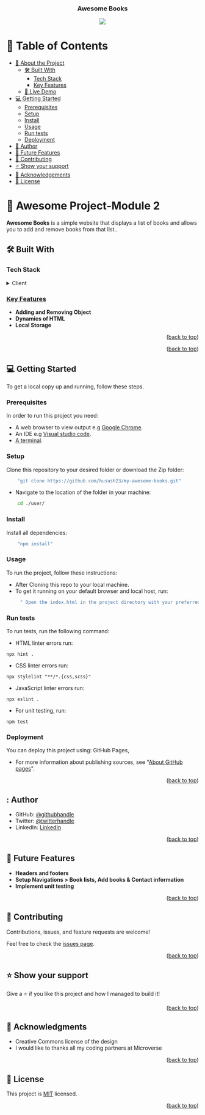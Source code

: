 <a name="readme-top"></a>

<div align="center">
  <h3><b>Awesome Books</b></h3>
  <img src='./display.png'>  <!-- rafio, you can update this image after you make it better looking> -->
</div>

# :green_book: Table of Contents

- [:book: About the Project](#about-project)
  - [🛠 Built With](#built-with)
    - [Tech Stack](#tech-stack)
    - [Key Features](#key-features)
  - [:rocket: Live Demo](#live-demo)
- [:computer: Getting Started](#getting-started)
  - [Prerequisites](#prerequisites)
  - [Setup](#setup)
  - [Install](#install)
  - [Usage](#usage)
  - [Run tests](#run-tests)
  - [Deployment](#deployment)
- [:bust_in_silhouette: Author](#author)
- [:telescope: Future Features](#future-features)
- [:handshake: Contributing](#contributing)
- [:star:️ Show your support](#support)
- [:pray: Acknowledgements](#acknowledgements)
- [:memo: License](#license)

# :book: Awesome Project-Module 2 <a name="about-project"></a>

**Awesome Books** is a simple website that displays a list of books and allows you to add and remove books from that list..

## 🛠 Built With <a name="built-with"></a>

### Tech Stack <a name="tech-stack"></a>

<details>
  <summary>Client</summary>
  <ul>
    <li><a href="https://developer.mozilla.org/en-US/docs/Web/HTML">HTML</a></li>
    <li><a href="https://developer.mozilla.org/en-US/docs/Web/CSS">CSS</a></li>
    <li><a href="https://mozilla.github.io/addons-linter/">Linters</a></li>
    <li><a href="https://css-tricks.com/snippets/css/a-guide-to-flexbox/">FlexBox</a></li>
    <li><a href="https://www.w3schools.com/js/DEFAULT.asp">JavaScript</a></li>
    <li><a href="https://www.w3schools.com/html/html5_webstorage.aspa">Local Storage</li>
  </ul>
</details>

### Key Features <a name="key-features"></a>

- **Adding and Removing Object**
- **Dynamics of HTML**
- **Local Storage**

<p align="right">(<a href="#readme-top">back to top</a>)</p>

<!-- LIVE DEMO -->

<p align="right">(<a href="#readme-top">back to top</a>)</p>

## :computer: Getting Started <a name="getting-started"></a>

To get a local copy up and running, follow these steps.

### Prerequisites

In order to run this project you need:

- A web browser to view output e.g [Google Chrome](https://www.google.com/chrome/).
- An IDE e.g [Visual studio code](https://code.visualstudio.com/).
- [A terminal](https://code.visualstudio.com/docs/terminal/basics).

### Setup

Clone this repository to your desired folder or download the Zip folder:

```sh
    "git clone https://github.com/husush23/my-awesome-books.git"
```

- Navigate to the location of the folder in your machine:

```sh
    cd ./user/
```

### Install

Install all dependencies:

```sh
    "npm install"
```

### Usage

To run the project, follow these instructions:

- After Cloning this repo to your local machine.
- To get it running on your default browser and local host, run:

```sh
     " Open the index.html in the project directory with your preferred browser to run the project"
```

### Run tests

To run tests, run the following command:

- HTML linter errors run:

```
npx hint .
```

- CSS linter errors run:

```
npx stylelint "**/*.{css,scss}"
```

- JavaScript linter errors run:

```
npx eslint .
```

- For unit testing, run:

```
npm test
```

### Deployment <a name="deployment"></a>

You can deploy this project using: GitHub Pages,

- For more information about publishing sources, see "[About GitHub pages](https://docs.github.com/en/pages/getting-started-with-github-pages/about-github-pages#publishing-sources-for-github-pages-sites)".

<p align="right">(<a href="#readme-top">back to top</a>)</p>

## : Author <a name="author"></a>

- GitHub: [@githubhandle](https://github.com/AleWaweru/My-Portfolio)
- Twitter: [@twitterhandle](https://twitter.com/ngashalex)
- LinkedIn: [LinkedIn](https://www.linkedin.com/in/alex-waweru-2b2701180/)

<p align="right">(<a href="#readme-top">back to top</a>)</p>

## :telescope: Future Features <a name="future-features"></a>

- **Headers and footers**
- **Setup Navigations > Book lists, Add books & Contact information**
- **Implement unit testing**

<p align="right">(<a href="#readme-top">back to top</a>)</p>

## :handshake: Contributing <a name="contributing"></a>

Contributions, issues, and feature requests are welcome!

Feel free to check the [issues page](../../issues/).

<p align="right">(<a href="#readme-top">back to top</a>)</p>

## :star:️ Show your support <a name="support"></a>

Give a :star:️ if you like this project and how I managed to build it!

<p align="right">(<a href="#readme-top">back to top</a>)</p>

## :pray: Acknowledgments <a name="acknowledgements"></a>

- Creative Commons license of the design
- I would like to thanks all my coding partners at Microverse

<p align="right">(<a href="#readme-top">back to top</a>)</p>

## :memo: License <a name="license"></a>

This project is [MIT](LICENSE) licensed.

<p align="right">(<a href="#readme-top">back to top</a>)</p>
